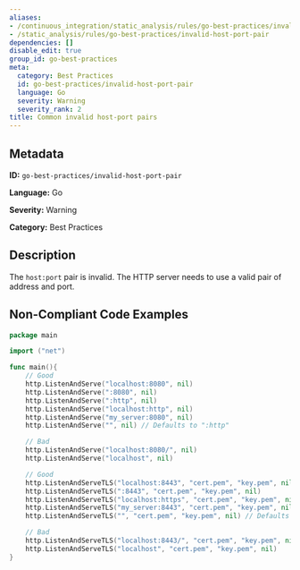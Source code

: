 ```yaml
---
aliases:
- /continuous_integration/static_analysis/rules/go-best-practices/invalid-host-port-pair
- /static_analysis/rules/go-best-practices/invalid-host-port-pair
dependencies: []
disable_edit: true
group_id: go-best-practices
meta:
  category: Best Practices
  id: go-best-practices/invalid-host-port-pair
  language: Go
  severity: Warning
  severity_rank: 2
title: Common invalid host-port pairs
---
```

<!--  SOURCED FROM https://github.com/DataDog/datadog-static-analyzer-rule-docs -->


## Metadata
**ID:** `go-best-practices/invalid-host-port-pair`

**Language:** Go

**Severity:** Warning

**Category:** Best Practices

## Description
The `host:port` pair is invalid. The HTTP server needs to use a valid pair of address and port.

## Non-Compliant Code Examples
```go
package main

import ("net")

func main(){
    // Good
    http.ListenAndServe("localhost:8080", nil)
    http.ListenAndServe(":8080", nil)
    http.ListenAndServe(":http", nil)
    http.ListenAndServe("localhost:http", nil)
    http.ListenAndServe("my_server:8080", nil)
    http.ListenAndServe("", nil) // Defaults to ":http"

    // Bad
    http.ListenAndServe("localhost:8080/", nil) 
    http.ListenAndServe("localhost", nil)       

    // Good
    http.ListenAndServeTLS("localhost:8443", "cert.pem", "key.pem", nil)
    http.ListenAndServeTLS(":8443", "cert.pem", "key.pem", nil)
    http.ListenAndServeTLS("localhost:https", "cert.pem", "key.pem", nil)
    http.ListenAndServeTLS("my_server:8443", "cert.pem", "key.pem", nil)
    http.ListenAndServeTLS("", "cert.pem", "key.pem", nil) // Defaults to ":https"

    // Bad
    http.ListenAndServeTLS("localhost:8443/", "cert.pem", "key.pem", nil)
    http.ListenAndServeTLS("localhost", "cert.pem", "key.pem", nil)
}
```
